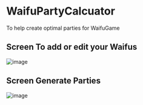 # WaifuPartyCalcuator
To help create optimal parties for WaifuGame

## Screen To add or edit your Waifus
![image](https://user-images.githubusercontent.com/1035905/157745621-20f6845a-6694-48ee-83a1-90923414bdc8.png)

## Screen Generate Parties
![image](https://user-images.githubusercontent.com/1035905/157744450-fc66ec56-76b1-4425-a5ef-7077963fb62d.png)
